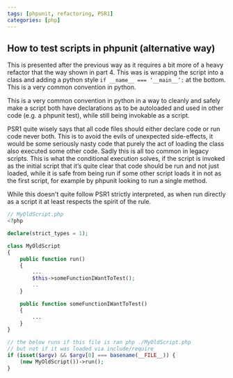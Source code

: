 ```yaml
---
tags: [phpunit, refactoring, PSR1]
categories: [php]
---
```


## How to test scripts in phpunit (alternative way)

This is presented after the previous way as it requires a bit more of a heavy refactor that the way shown in part 4. This was is wrapping the script into a class and adding a python style `if __name__ === ‘__main__’:` at the bottom. This is a very common convention in python.

This is a very common convention in python in a way to cleanly and safely make a script both have declarations as to be autoloaded and used in other code (e.g. a phpunit test), while still being invokable as a script.

PSR1 quite wisely says that all code files should either declare code or run code never both. This is to avoid the evils of unexpected side-effects, it would be some seriously nasty code that purely the act of loading the class also executed some other code. Sadly this is all too common in legacy scripts. This is what the conditional execution solves, if the script is invoked as the initial script that it’s quite clear that code should be run and not just loaded, while it is safe from being run if some other script loads it in not as the first script, for example by phpunit looking to run a single method.

While this doesn't quite follow PSR1 strictly interpreted, as when run directly as a script it at least respects the spirit of the rule.

```php
// MyOldScript.php
<?php

declare(strict_types = 1);

class MyOldScript
{
    public function run()
    {
        ...
        $this->someFunctionIWantToTest();
        ..
    }

    public function someFunctionIWantToTest()
    {
        ...
    }
}

// the below runs if this file is ran php ./MyOldScript.php
// but not if it was loaded via include/require
if (isset($argv) && $argv[0] === basename(__FILE__)) {
    (new MyOldScript())->run();
}
```